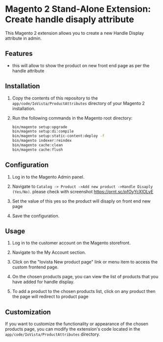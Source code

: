 # Magento 2 Stand-Alone Extension: Create handle disaply attribute

This Magento 2 extension allows you to create a new Handle Display attribute in admin.

## Features

- this will allow to show the product on new front end page as per the handle attribute

## Installation

1. Copy the contents of this repository to the `app/code/IoVista/ProductAttributes` directory of your Magento 2 installation.

2. Run the following commands in the Magento root directory:

    ```bash
    bin/magento setup:upgrade
    bin/magento setup:di:compile
    bin/magento setup:static-content:deploy -f
    bin/magento indexer:reindex
    bin/magento cache:clean
    bin/magento cache:flush
    ```

## Configuration

1. Log in to the Magento Admin panel.

2. Navigate to `Catalog -> Product ->Add new product ->Handle Disaply (Yes/No)`.
please check with screenshot https://prnt.sc/pfOyYcXIOLvE

3. Set the value of this yes so the product will disaply on front end new page

4. Save the configuration.

## Usage

1. Log in to the customer account on the Magento storefront.

2. Navigate to the My Account section.

3. Click on the "Iovista New product page" link or menu item to access the custom frontend page.

4. On the chosen products page, you can view the list of products that you have added for handle display.

5. To add a product to the chosen products list, click on any product then the page will redirect to product page 


## Customization

If you want to customize the functionality or appearance of the chosen products page, you can modify the extension's code located in the `app/code/IoVista/ProductAttributes` directory.
